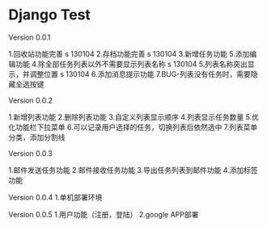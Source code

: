 Django Test
===========

Version 0.0.1

1.回收站功能完善 s 130104
2.存档功能完善 s 130104
3.新增任务功能 
5.添加编辑功能 
4.除全部任务列表以外不需要显示列表名称 s 130104
5.列表名称突出显示，并调整位置 s 130104
6.添加消息提示功能
7.BUG-列表没有任务时，需要隐藏全选按键

Version 0.0.2

1.新增列表功能 
2.删除列表功能 
3.自定义列表显示顺序 
4.列表显示任务数量 
5.优化功能栏下拉菜单 
6.可以记录用户选择的任务，切换列表后依然选中 
7.列表菜单分类，添加分割线

Version 0.0.3

1.邮件发送任务功能 
2.邮件接收任务功能 
3.导出任务列表到邮件功能 
4.添加标签功能 

Version 0.0.4
1.单机部署环境

Version 0.0.5
1.用户功能（注册，登陆）
2.google APP部署